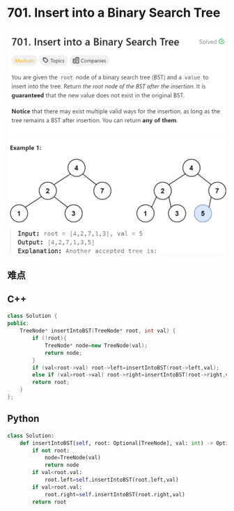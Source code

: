 # 701. Insert into a Binary Search Tree
![alt text](image.png)
![alt text](image-1.png)

## 难点

## C++
``` C++
class Solution {
public:
    TreeNode* insertIntoBST(TreeNode* root, int val) {
        if (!root){
            TreeNode* node=new TreeNode(val);
            return node;
        }
        if (val<root->val) root->left=insertIntoBST(root->left,val);
        else if (val>root->val) root->right=insertIntoBST(root->right,val);
        return root;
    }
};
```

## Python
``` Python
class Solution:
    def insertIntoBST(self, root: Optional[TreeNode], val: int) -> Optional[TreeNode]:
        if not root:
            node=TreeNode(val)
            return node
        if val<root.val:
            root.left=self.insertIntoBST(root.left,val)
        if val>root.val:
            root.right=self.insertIntoBST(root.right,val)
        return root
```